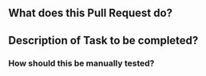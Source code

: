 ## What does this Pull Request do?


## Description of Task to be completed?


### How should this be manually tested?

